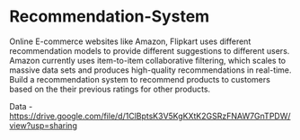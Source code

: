 # Recommendation-System
Online E-commerce websites like Amazon, Flipkart uses different recommendation models to provide different suggestions to different users. Amazon currently uses item-to-item collaborative filtering, which scales to massive data sets and produces high-quality recommendations in real-time. Build a recommendation system to recommend products to customers based on the their previous ratings for other products.

Data -https://drive.google.com/file/d/1ClBptsK3V5KgKXtK2GSRzFNAW7GnTPDW/view?usp=sharing

